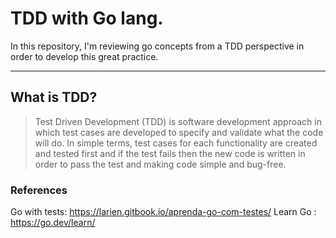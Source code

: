 # TDD with Go lang.

In this repository, I'm reviewing go concepts from a TDD perspective in order to develop this great practice.

<hr>

## What is TDD?
> Test Driven Development (TDD) is software development approach in which test cases are developed to specify and validate what the code will do. 
In simple terms, test cases for each functionality are created and tested first and if the test fails then the new code is written in order to pass 
the test and making code simple and bug-free.

### References
Go with tests: https://larien.gitbook.io/aprenda-go-com-testes/
Learn Go : https://go.dev/learn/
